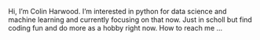   Hi, I’m Colin Harwood.
  I’m interested in python for data science and machine learning and currently focusing on that now.
  Just in scholl but find coding fun and do more as a hobby right now.
  How to reach me ...


